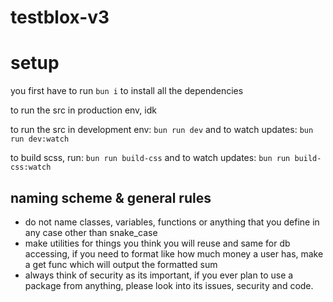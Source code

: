 # testblox-v3

# setup 
you first have to run
```bun i``` to install all the dependencies

to run the src in production env, idk

to run the src in development env:
```bun run dev```
and to watch updates:
```bun run dev:watch```

to build scss, run:
```bun run build-css```
and to watch updates:
```bun run build-css:watch```

## naming scheme & general rules
* do not name classes, variables, functions or anything that you define in any case other than snake_case
* make utilities for things you think you will reuse and same for db accessing, if you need to format like how much money a user has, make a get func which will output the formatted sum
* always think of security as its important, if you ever plan to use a package from anything, please look into its issues, security and code.
